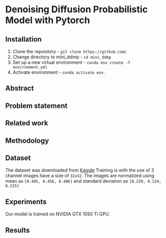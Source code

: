 # Denoising Diffusion Probabilistic Model with Pytorch


## Installation

1. Clone the repoistory - `git clone https://github.com/`
2. Change directory to mini_ddmp - `cd mini_ddmp`
3. Set up a new virtual environment - `conda env create -f environment.yml`
4. Activate environment - `conda activate env`.



## Abstract


## Problem statement



## Related work



## Methodology


## Dataset
The dataset was downloaded from [Kaggle](https://www.kaggle.com/) 
Training is with the use of 3 channel images have a size of `32x32`.  The images are normalized using mean as ```[0.485, 0.456, 0.406]``` and standard deviation as ```[0.229, 0.224, 0.225]``` 



## Experiments
Our model is trained on NVIDIA GTX 1050 Ti GPU.

## Results
